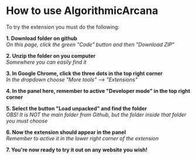 # How to use AlgorithmicArcana

To try the extension you must do the following:

<b>1. Download folder on github</b><br />
<i>On this page, click the green "Code" button and then "Download ZIP"</i>

<b>2. Unzip the folder on you computer</b><br />
<i>Somewhere you can easily find it</i>

<b>3. In Google Chrome, click the three dots in the top right corner</b><br />
<i>In the dropdown choose "More tools" --> "Extensions"</i>

<b>4. In the panel here, remember to active "Developer mode" in the top right corner</b><br />

<b>5. Select the button "Load unpacked" and find the folder</b><br />
<i>OBS! It is NOT the main folder from Github, but the folder inside that folder you must choose</i>

<b>6. Now the extension should appear in the panel</b><br />
<i>Remember to active it in the lower right corner of the extension</i>

<b>7. You're now ready to try it out on any website you wish!</b>
